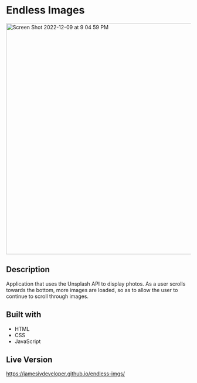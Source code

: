 # Endless Images

<img width="630" alt="Screen Shot 2022-12-09 at 9 04 59 PM" src="https://user-images.githubusercontent.com/68920695/206825953-04d2014c-a5e4-437d-be1a-85299afeaace.png">

## Description

Application that uses the Unsplash API to display photos.  As a user scrolls towards the bottom, more images are loaded, so as to allow the user to continue to scroll through images.  

## Built with
- HTML
- CSS
- JavaScript

## Live Version
https://jamesivdeveloper.github.io/endless-imgs/
